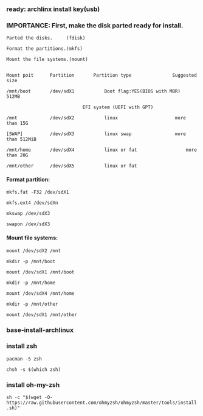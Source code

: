 ### ready: archlinx install key(usb)

### IMPORTANCE: First, make the disk parted ready for install. 


	Parted the disks.     (fdisk)
  
	Format the partitions.(mkfs)
  
	Mount the file systems.(mount)
  

	Mount poit	    Partition		Partition type			     Suggested size

	/mnt/boot	    /dev/sdX1	      	Boot flag:YES(BIOS with MBR)	     512MB
  
				                EFI system (UEFI with GPT)
                                  
	/mnt		    /dev/sdX2	      	linux 				      more than 15G
  
	[SWAP]		    /dev/sdX3	     	linux swap			      more than 512MiB
  
	/mnt/home	    /dev/sdX4	     	linux or fat			      more than 20G
  
	/mnt/other	    /dev/sdX5	    	linux or fat		


#### Format partition:

	mkfs.fat -F32 /dev/sdX1
  
	mkfs.ext4 /dev/sdXn
  
	mkswap /dev/sdX3
  
	swapon /dev/sdX3
  
#### Mount file systems:

	mount /dev/sdX2 /mnt
  
	mkdir -p /mnt/boot
  
	mount /dev/sdX1 /mnt/boot
  
	mkdir -p /mnt/home
  
	mount /dev/sdX4 /mnt/home
  
	mkdir -p /mnt/other
  
	mount /dev/sdX1 /mnt/other
  
  
### base-install-archlinux






### install zsh

  `pacman -S zsh`
  
  `chsh -s $(which zsh)`

### install oh-my-zsh

`sh -c "$(wget -O- https://raw.githubusercontent.com/ohmyzsh/ohmyzsh/master/tools/install.sh)"`
